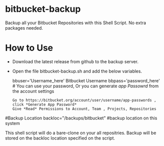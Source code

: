 # bitbucket-backup
Backup all your Bitbucket Repositories with this Shell Script. No extra packages needed.

# How to Use
- Download the latest release from github to the backup server.
- Open the file bitbucket-backup.sh and add the below variables.

    bbuser='Username_here'  Bitbucket Username
    bbpass='password_here' # You can use your password, Or you can generate *app Passowrd* from the account settings
    
      Go to https://bitbucket.org/account/user/username/app-passwords , click *Generate App Password*
      Give *Read* Permissions to Account, Team , Projects, Repositories
#Backup Location
backloc="/backups/bitbucket" #backup location on this system




This shell script will do a bare-clone on your all repositries. Backup will be stored on the backloc location specified on the script.
